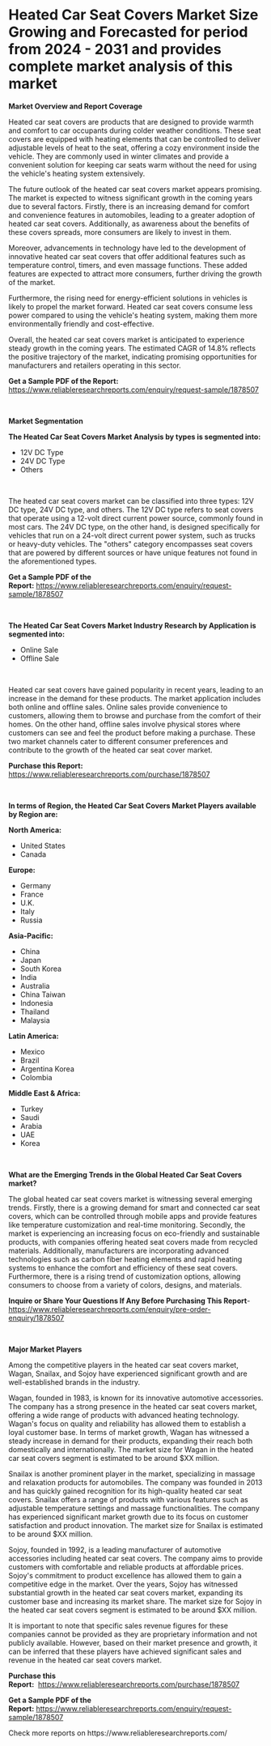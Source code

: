 <p><h1>Heated Car Seat Covers Market Size Growing and Forecasted for period from 2024 - 2031 and provides complete market analysis of this market</h1></p><p><strong>Market Overview and Report Coverage</strong></p>
<p><p>Heated car seat covers are products that are designed to provide warmth and comfort to car occupants during colder weather conditions. These seat covers are equipped with heating elements that can be controlled to deliver adjustable levels of heat to the seat, offering a cozy environment inside the vehicle. They are commonly used in winter climates and provide a convenient solution for keeping car seats warm without the need for using the vehicle's heating system extensively.</p><p>The future outlook of the heated car seat covers market appears promising. The market is expected to witness significant growth in the coming years due to several factors. Firstly, there is an increasing demand for comfort and convenience features in automobiles, leading to a greater adoption of heated car seat covers. Additionally, as awareness about the benefits of these covers spreads, more consumers are likely to invest in them.</p><p>Moreover, advancements in technology have led to the development of innovative heated car seat covers that offer additional features such as temperature control, timers, and even massage functions. These added features are expected to attract more consumers, further driving the growth of the market.</p><p>Furthermore, the rising need for energy-efficient solutions in vehicles is likely to propel the market forward. Heated car seat covers consume less power compared to using the vehicle's heating system, making them more environmentally friendly and cost-effective.</p><p>Overall, the heated car seat covers market is anticipated to experience steady growth in the coming years. The estimated CAGR of 14.8% reflects the positive trajectory of the market, indicating promising opportunities for manufacturers and retailers operating in this sector.</p></p>
<p><strong>Get a Sample PDF of the Report:</strong> <a href="https://www.reliableresearchreports.com/enquiry/request-sample/1878507">https://www.reliableresearchreports.com/enquiry/request-sample/1878507</a></p>
<p>&nbsp;</p>
<p><strong>Market Segmentation</strong></p>
<p><strong>The Heated Car Seat Covers Market Analysis by types is segmented into:</strong></p>
<p><ul><li>12V DC Type</li><li>24V DC Type</li><li>Others</li></ul></p>
<p>&nbsp;</p>
<p><p>The heated car seat covers market can be classified into three types: 12V DC type, 24V DC type, and others. The 12V DC type refers to seat covers that operate using a 12-volt direct current power source, commonly found in most cars. The 24V DC type, on the other hand, is designed specifically for vehicles that run on a 24-volt direct current power system, such as trucks or heavy-duty vehicles. The "others" category encompasses seat covers that are powered by different sources or have unique features not found in the aforementioned types.</p></p>
<p><strong>Get a Sample PDF of the Report:</strong>&nbsp;<a href="https://www.reliableresearchreports.com/enquiry/request-sample/1878507">https://www.reliableresearchreports.com/enquiry/request-sample/1878507</a></p>
<p>&nbsp;</p>
<p><strong>The Heated Car Seat Covers Market Industry Research by Application is segmented into:</strong></p>
<p><ul><li>Online Sale</li><li>Offline Sale</li></ul></p>
<p>&nbsp;</p>
<p><p>Heated car seat covers have gained popularity in recent years, leading to an increase in the demand for these products. The market application includes both online and offline sales. Online sales provide convenience to customers, allowing them to browse and purchase from the comfort of their homes. On the other hand, offline sales involve physical stores where customers can see and feel the product before making a purchase. These two market channels cater to different consumer preferences and contribute to the growth of the heated car seat cover market.</p></p>
<p><strong>Purchase this Report:</strong>&nbsp; <a href="https://www.reliableresearchreports.com/purchase/1878507">https://www.reliableresearchreports.com/purchase/1878507</a></p>
<p>&nbsp;</p>
<p><strong>In terms of Region, the Heated Car Seat Covers Market Players available by Region are:</strong></p>
<p>
    <p> <strong> North America: </strong>
        <ul>
            <li>United States</li>
            <li>Canada</li>
        </ul>
        </p> 
    <p> <strong> Europe: </strong>
        <ul>
            <li>Germany</li>
            <li>France</li>
            <li>U.K.</li>
            <li>Italy</li>
            <li>Russia</li>
        </ul>
        </p> 
    <p> <strong> Asia-Pacific: </strong>
        <ul>
            <li>China</li>
            <li>Japan</li>
            <li>South Korea</li>
            <li>India</li>
            <li>Australia</li>
            <li>China Taiwan</li>
            <li>Indonesia</li>
            <li>Thailand</li>
            <li>Malaysia</li>
        </ul>
        </p> 
    <p> <strong> Latin America: </strong>
        <ul>
            <li>Mexico</li>
            <li>Brazil</li>
            <li>Argentina Korea</li>
            <li>Colombia</li>
        </ul>
        </p> 
    <p> <strong> Middle East & Africa: </strong>
        <ul>
            <li>Turkey</li>
            <li>Saudi</li>
            <li>Arabia</li>
            <li>UAE</li>
            <li>Korea</li>
        </ul>
    </p>
    </p>
<p>&nbsp;</p>
<p><strong>What are the Emerging Trends in the Global Heated Car Seat Covers market?</strong></p>
<p><p>The global heated car seat covers market is witnessing several emerging trends. Firstly, there is a growing demand for smart and connected car seat covers, which can be controlled through mobile apps and provide features like temperature customization and real-time monitoring. Secondly, the market is experiencing an increasing focus on eco-friendly and sustainable products, with companies offering heated seat covers made from recycled materials. Additionally, manufacturers are incorporating advanced technologies such as carbon fiber heating elements and rapid heating systems to enhance the comfort and efficiency of these seat covers. Furthermore, there is a rising trend of customization options, allowing consumers to choose from a variety of colors, designs, and materials.</p></p>
<p><strong>Inquire or Share Your Questions If Any Before Purchasing This Report</strong>- <a href="https://www.reliableresearchreports.com/enquiry/pre-order-enquiry/1878507">https://www.reliableresearchreports.com/enquiry/pre-order-enquiry/1878507</a></p>
<p>&nbsp;</p>
<p><strong>Major Market Players</strong></p>
<p><p>Among the competitive players in the heated car seat covers market, Wagan, Snailax, and Sojoy have experienced significant growth and are well-established brands in the industry.</p><p>Wagan, founded in 1983, is known for its innovative automotive accessories. The company has a strong presence in the heated car seat covers market, offering a wide range of products with advanced heating technology. Wagan's focus on quality and reliability has allowed them to establish a loyal customer base. In terms of market growth, Wagan has witnessed a steady increase in demand for their products, expanding their reach both domestically and internationally. The market size for Wagan in the heated car seat covers segment is estimated to be around $XX million.</p><p>Snailax is another prominent player in the market, specializing in massage and relaxation products for automobiles. The company was founded in 2013 and has quickly gained recognition for its high-quality heated car seat covers. Snailax offers a range of products with various features such as adjustable temperature settings and massage functionalities. The company has experienced significant market growth due to its focus on customer satisfaction and product innovation. The market size for Snailax is estimated to be around $XX million.</p><p>Sojoy, founded in 1992, is a leading manufacturer of automotive accessories including heated car seat covers. The company aims to provide customers with comfortable and reliable products at affordable prices. Sojoy's commitment to product excellence has allowed them to gain a competitive edge in the market. Over the years, Sojoy has witnessed substantial growth in the heated car seat covers market, expanding its customer base and increasing its market share. The market size for Sojoy in the heated car seat covers segment is estimated to be around $XX million.</p><p>It is important to note that specific sales revenue figures for these companies cannot be provided as they are proprietary information and not publicly available. However, based on their market presence and growth, it can be inferred that these players have achieved significant sales and revenue in the heated car seat covers market.</p></p>
<p><strong>Purchase this Report:</strong>&nbsp;&nbsp;<a href="https://www.reliableresearchreports.com/purchase/1878507">https://www.reliableresearchreports.com/purchase/1878507</a></p>
<p></p>
<p><strong>Get a Sample PDF of the Report:</strong>&nbsp;<a href="https://www.reliableresearchreports.com/enquiry/request-sample/1878507">https://www.reliableresearchreports.com/enquiry/request-sample/1878507</a></p>
<p>Check more reports on https://www.reliableresearchreports.com/</p>